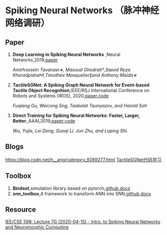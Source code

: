 # Spiking Neural Networks （脉冲神经网络调研）

## Paper
1. **Deep Learning in Spiking Neural Networks** ,Neural Networks,2019,[paper](https://doi.org/10.1016/j.neunet.2018.12.002)

    *Amirhossein Tavanaei∗, Masoud Ghodrati†,Saeed Reza Kheradpisheh‡,Timothée Masquelier§and Anthony Maida∗*
2. **TactileSGNet: A Spiking Graph Neural Network for Event-based
Tactile Object Recognition**,IEEE/RSJ International Conference on Robots and Systems (IROS), 2020,[paper](https://arxiv.org/abs/2008.08046),[code](https://github.com/clear-nus/TactileSGNet)

    *Fuqiang Gu, Weicong Sng, Tasbolat Taunyazov, and Harold Soh*

3. **Direct Training for Spiking Neural Networks: Faster, Larger, Better.**,AAAI,2019,[paper](https://www.google.com/url?sa=t&rct=j&q=&esrc=s&source=web&cd=&ved=2ahUKEwir0fjng7PsAhWac3AKHQI5Aw0QFjACegQIAhAC&url=https%3A%2F%2Fwww.aaai.org%2Fojs%2Findex.php%2FAAAI%2Farticle%2Fview%2F3929%2F3807&usg=AOvVaw0tcV-LFWAr2f64OaEXp3MZ),[code](https://github.com/yjwu17/BP-for-SpikingNN)

    *Wu, Yujie, Lei Deng, Guoqi Li, Jun Zhu, and Luping Shi.*
## Blogs
https://blog.csdn.net/h__ang/category_9289277.html
[TactileSGNet代码学习](https://blog.csdn.net/weixin_42052231/article/details/109095199)
## Toolbox
1. **Bindset**,simulation library based on pytorch,[github](https://github.com/BindsNET/bindsnet),[docs](https://bindsnet-docs.readthedocs.io/)
2. **snn_toolbox**,A framework to transform ANN into SNN,[github](https://github.com/NeuromorphicProcessorProject/snn_toolbox),[docs](https://snntoolbox.readthedocs.io/en/latest/)
## Resource
[IEE/CSE 598: Lecture 7G (2020-04-15) - Intro. to Spiking Neural Networks and Neuromorphic Computing](https://www.youtube.com/watch?v=ICw2_49dSNw&list=PLXBbGVSkQJqETDgfvBV-DQD3G-v9052gX&index=25)
